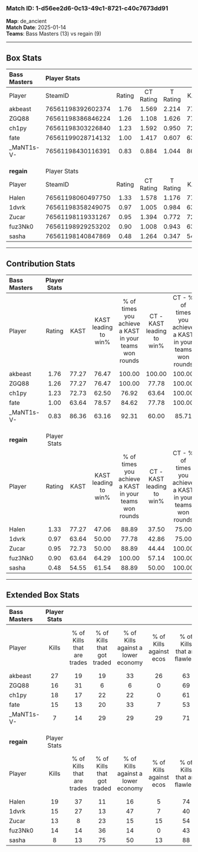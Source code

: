 ### Match ID: 1-d56ee2d6-0c13-49c1-8721-c40c7673dd91  
**Map**: de_ancient  
**Match Date**: 2025-01-14  
**Teams**: Bass Masters (13) vs regain (9)  

---  

## Box Stats  

| **Bass Masters** | Player Stats      |        |           |          |       |       |       |         |        |      |     |
| :- | :- | :-: | :-: | :-: | :-: | :-: | :-: | :-: | :-: | :-: | :-: |
| Player           | SteamID           | Rating | CT Rating | T Rating | KAST  |  ADR  | Kills | Assists | Deaths | K/D  | HS% |
| akbeast          | 76561198392602374 |  1.76  |   1.569   |  2.214   | 77.27 | 123.1 |  27   |    5    |   14   | 1.93 | 48  |
| ZGQ88            | 76561198386846224 |  1.26  |   1.108   |  1.626   | 77.27 | 79.4  |  16   |    9    |   12   | 1.33 | 68  |
| ch1py            | 76561198303226840 |  1.23  |   1.592   |  0.950   | 72.73 | 86.7  |  18   |    3    |   15   | 1.20 | 33  |
| fate             | 76561199028714132 |  1.00  |   1.417   |  0.607   | 63.64 | 67.1  |  15   |    1    |   14   | 1.07 | 80  |
| _MaNT1s-V-       | 76561198430116391 |  0.83  |   0.884   |  1.044   | 86.36 | 53.1  |   7   |   12    |   15   | 0.47 | 71  |
|                  |                   |        |           |          |       |       |       |         |        |      |     |
|                  |                   |        |           |          |       |       |       |         |        |      |     |
|                  |                   |        |           |          |       |       |       |         |        |      |     |
| **regain**       | Player Stats      |        |           |          |       |       |       |         |        |      |     |
| Player           | SteamID           | Rating | CT Rating | T Rating | KAST  |  ADR  | Kills | Assists | Deaths | K/D  | HS% |
| Halen            | 76561198060497750 |  1.33  |   1.578   |  1.176   | 77.27 | 92.4  |  19   |    6    |   15   | 1.27 | 78  |
| 1dvrk            | 76561198358249075 |  0.97  |   1.005   |  0.984   | 63.64 | 71.3  |  15   |    3    |   16   | 0.94 | 33  |
| Zucar            | 76561198119331267 |  0.95  |   1.394   |  0.772   | 72.73 | 71.7  |  13   |    6    |   17   | 0.76 | 61  |
| fuz3Nk0          | 76561198929253202 |  0.90  |   1.008   |  0.943   | 63.64 | 61.9  |  14   |    3    |   16   | 0.88 | 57  |
| sasha            | 76561198140847869 |  0.48  |   1.264   |  0.347   | 54.55 | 53.8  |   8   |    4    |   20   | 0.40 | 37  |
---  

## Contribution Stats  

| **Bass Masters** | Player Stats |       |                      |                                                        |                           |                                                             |                          |                                                            |
| :- | :-: | :-: | :-: | :-: | :-: | :-: | :-: | :-: |
| Player           |    Rating    | KAST  | KAST leading to win% | % of times you achieve a KAST in your teams won rounds | CT - KAST leading to win% | CT - % of times you achieve a KAST in your teams won rounds | T - KAST leading to win% | T - % of times you achieve a KAST in your teams won rounds |
| akbeast          |     1.76     | 77.27 |        76.47         |                         100.00                         |          100.00           |                           100.00                            |          60.00           |                           100.00                           |
| ZGQ88            |     1.26     | 77.27 |        76.47         |                         100.00                         |           77.78           |                           100.00                            |          75.00           |                           100.00                           |
| ch1py            |     1.23     | 72.73 |        62.50         |                         76.92                          |           63.64           |                           100.00                            |          60.00           |                           50.00                            |
| fate             |     1.00     | 63.64 |        78.57         |                         84.62                          |           77.78           |                           100.00                            |          80.00           |                           66.67                            |
| _MaNT1s-V-       |     0.83     | 86.36 |        63.16         |                         92.31                          |           60.00           |                            85.71                            |          66.67           |                           100.00                           |
|                  |              |       |                      |                                                        |                           |                                                             |                          |                                                            |
|                  |              |       |                      |                                                        |                           |                                                             |                          |                                                            |
|                  |              |       |                      |                                                        |                           |                                                             |                          |                                                            |
| **regain**       | Player Stats |       |                      |                                                        |                           |                                                             |                          |                                                            |
| Player           |    Rating    | KAST  | KAST leading to win% | % of times you achieve a KAST in your teams won rounds | CT - KAST leading to win% | CT - % of times you achieve a KAST in your teams won rounds | T - KAST leading to win% | T - % of times you achieve a KAST in your teams won rounds |
| Halen            |     1.33     | 77.27 |        47.06         |                         88.89                          |           37.50           |                            75.00                            |          55.56           |                           100.00                           |
| 1dvrk            |     0.97     | 63.64 |        50.00         |                         77.78                          |           42.86           |                            75.00                            |          57.14           |                           80.00                            |
| Zucar            |     0.95     | 72.73 |        50.00         |                         88.89                          |           44.44           |                           100.00                            |          57.14           |                           80.00                            |
| fuz3Nk0          |     0.90     | 63.64 |        64.29         |                         100.00                         |           57.14           |                           100.00                            |          71.43           |                           100.00                           |
| sasha            |     0.48     | 54.55 |        61.54         |                         88.89                          |           50.00           |                           100.00                            |          80.00           |                           80.00                            |
---  

## Extended Box Stats  

| **Bass Masters** | Player Stats |                            |                            |                                    |                         |                              |                                 |        |                             |                                     |                          |                               |                            |
| :- | :-: | :-: | :-: | :-: | :-: | :-: | :-: | :-: | :-: | :-: | :-: | :-: | :-: |
| Player           |    Kills     | % of Kills that are trades | % of Kills that got traded | % of Kills against a lower economy | % of Kills against ecos | % of Kills that are flawless | % of Kills that are close duels | Deaths | % of Deaths that get traded | % of Deaths against a lower economy | % of Deaths against ecos | % of Deaths that are flawless | % of Deaths that are close |
| akbeast          |      27      |             19             |             19             |                 33                 |           26            |              63              |                0                |   14   |             29              |                 14                  |            0             |              57               |             0              |
| ZGQ88            |      16      |             31             |             6              |                 6                  |            0            |              69              |                6                |   12   |             25              |                 33                  |            8             |              58               |             0              |
| ch1py            |      18      |             17             |             22             |                 22                 |            0            |              61              |                6                |   15   |             20              |                 13                  |            7             |              53               |             13             |
| fate             |      15      |             13             |             20             |                 33                 |            7            |              53              |                7                |   14   |             14              |                 21                  |            7             |              64               |             7              |
| _MaNT1s-V-       |      7       |             14             |             29             |                 29                 |           29            |              71              |                0                |   15   |             33              |                 13                  |            0             |              47               |             13             |
|                  |              |                            |                            |                                    |                         |                              |                                 |        |                             |                                     |                          |                               |                            |
|                  |              |                            |                            |                                    |                         |                              |                                 |        |                             |                                     |                          |                               |                            |
|                  |              |                            |                            |                                    |                         |                              |                                 |        |                             |                                     |                          |                               |                            |
| **regain**       | Player Stats |                            |                            |                                    |                         |                              |                                 |        |                             |                                     |                          |                               |                            |
| Player           |    Kills     | % of Kills that are trades | % of Kills that got traded | % of Kills against a lower economy | % of Kills against ecos | % of Kills that are flawless | % of Kills that are close duels | Deaths | % of Deaths that get traded | % of Deaths against a lower economy | % of Deaths against ecos | % of Deaths that are flawless | % of Deaths that are close |
| Halen            |      19      |             37             |             11             |                 16                 |            5            |              74              |                5                |   15   |              7              |                 13                  |            0             |              73               |             0              |
| 1dvrk            |      15      |             27             |             13             |                 47                 |            7            |              40              |               20                |   16   |              6              |                 13                  |            0             |              50               |             13             |
| Zucar            |      13      |             8              |             23             |                 15                 |           15            |              54              |                0                |   17   |             24              |                 24                  |            0             |              59               |             6              |
| fuz3Nk0          |      14      |             14             |             36             |                 14                 |            0            |              43              |                7                |   16   |             19              |                 13                  |            0             |              75               |             0              |
| sasha            |      8       |             13             |             75             |                 50                 |           13            |              88              |                0                |   20   |             35              |                 25                  |            5             |              60               |             0              |
